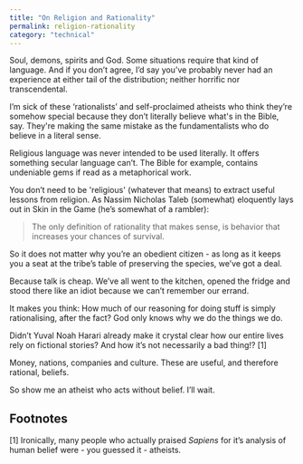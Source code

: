 ```yaml
---
title: "On Religion and Rationality"
permalink: religion-rationality
category: "technical"
---
```


Soul, demons, spirits and God. Some situations require that kind of language. And if you don’t agree, I’d say you’ve probably never had an experience at either tail of the distribution; neither horrific nor transcendental.

I’m sick of these ‘rationalists’ and self-proclaimed atheists who think they’re somehow special because they don’t literally believe what's in the Bible, say. They're making the same mistake as the fundamentalists who do believe in a literal sense.

Religious language was never intended to be used literally. It offers something secular language can’t. The Bible for example, contains undeniable gems if read as a metaphorical work.

You don’t need to be 'religious' (whatever that means) to extract useful lessons from religion. As Nassim Nicholas Taleb (somewhat) eloquently lays out in Skin in the Game (he’s somewhat of a rambler):

> The only definition of rationality that makes sense, is behavior that increases your chances of survival.

So it does not matter why you’re an obedient citizen - as long as it keeps you a seat at the tribe’s table of preserving the species, we’ve got a deal.

Because talk is cheap. We’ve all went to the kitchen, opened the fridge and stood there like an idiot because we can’t remember our errand.

It makes you think: How much of our reasoning for doing stuff is simply rationalising, after the fact? God only knows why we do the things we do. 

Didn’t Yuval Noah Harari already make it crystal clear how our entire lives rely on fictional stories? And how it’s not necessarily a bad thing!? [1]

Money, nations, companies and culture. These are useful, and therefore rational, beliefs. 

So show me an atheist who acts without belief. I’ll wait.

## Footnotes

[1] Ironically, many people who actually praised _Sapiens_ for it’s analysis of human belief were - you guessed it - atheists.

